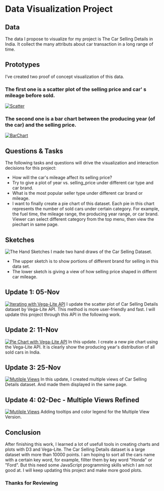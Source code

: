 # Data Visualization Project

## Data

The data I propose to visualize for my project is The Car Selling Details in India. It collect the many attributs about car transaction in a long range of time. 

## Prototypes

I’ve created two proof of concept visualization of this data. 

### The first one is a scatter plot of the selling price and car' s mileage before sold.
[![Scatter](https://user-images.githubusercontent.com/14350296/134438849-39a1ddf6-3a50-422a-badf-4eea745e07aa.png)](https://vizhub.com/RyanYun0017/047690e35ba0413193d9b9ba1b42781a)

### The second one is a bar chart between the producing year (of the car) and the selling price.
[![BarChart](https://user-images.githubusercontent.com/14350296/134439381-2da981dc-6446-4366-b086-4c72d9401458.png)](https://vizhub.com/RyanYun0017/1ea2a52a63f64aa388068889120bb512)


## Questions & Tasks

The following tasks and questions will drive the visualization and interaction decisions for this project:

 * How will the car's mileage affect its selling price?
 * Try to give a plot of year vs. selling_price under different car type and car brand.
 * What is the most popular seller type under different car brand or mileage.
 * I want to finally create a pie chart of this dataset. Each pie in this chart represents the number of sold cars under certain category. For example, the fuel time, the mileage range, the producing year range, or car brand. Viewer can select different category from the top menu, then view the piechart in same page. 

## Sketches

![The Hand Sketches](https://user-images.githubusercontent.com/14350296/134440610-9d0b9445-8df0-4744-bad9-9546bad3aee8.JPG)
I made two hand draws of the Car Selling Dataset. 
* The upper sketch is to show portions of different brand for selling in this data set.
* The lower sketch is giving a view of how selling price shaped in differnt car mileage.

## Update 1: 05-Nov
[![Iterating with Vega-Lite API](https://user-images.githubusercontent.com/14350296/145515684-dd5fe1b8-a78b-4c5a-8129-bf323ef67165.png)](https://vizhub.com/RyanYun0017/be8be10fef604ef48c18950589e44fb4)
I update the scatter plot of Car Selling Details dataset by Vega-Lite API. This method is more user-friendly and fast. I will update this project through this API in the following work. 

## Update 2: 11-Nov
[![Pie Chart with Vega-Lite API](https://user-images.githubusercontent.com/14350296/145516065-a5c5304b-ff91-466b-8533-f3e187cdf015.png)](https://vizhub.com/RyanYun0017/4f64b1765eee4bfe884654ec40765495?file=viz.js)
In this update. I create a new pie chart using the Vega-Lite API. It is clearly show the producing year's distribution of all sold cars in India. 

## Update 3: 25-Nov
[![Mutilple Views](https://user-images.githubusercontent.com/14350296/145516473-6e149d9c-c344-4229-832f-ce7e46ea31db.png)](https://vizhub.com/RyanYun0017/1ee33c0b245c471fae8028a6fb9c2a9d)
In this update, I created multiple views of Car Selling Details dataset. And made them displayed in the same page. 

## Update 4: 02-Dec - Multiple Views Refined
[![Mutilple Views](https://user-images.githubusercontent.com/14350296/145516473-6e149d9c-c344-4229-832f-ce7e46ea31db.png)](https://vizhub.com/RyanYun0017/1ee33c0b245c471fae8028a6fb9c2a9d)
Adding tooltips and color legend for the Multiple View Version. 

## Conclusion
After finishing this work, I learned a lot of usefull tools in creating charts and plots with D3 and Vega-Lite. The Car Selling Details dataset is a large dataset with more than 10000 points. I am hoping to sort all the cars name with a certain key word, for example, fillter them by key word "Honda" or "Ford". But this need some JavaScript programming skills which I am not good at. I will keep updating this project and make more good plots. 

### Thanks for Reviewing


